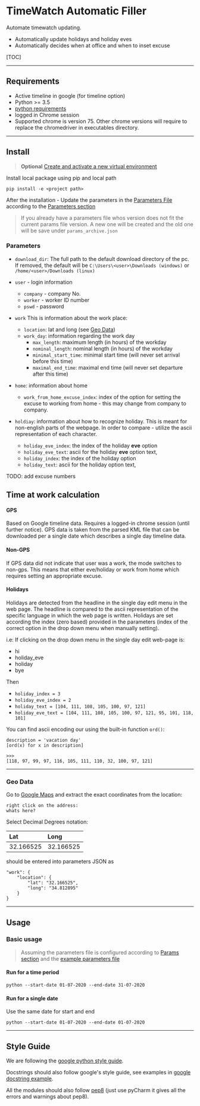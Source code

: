 # TimeWatch Automatic Filler

Automate timewatch updating.
* Automatically update holidays and holiday eves
* Automatically decides when at office and when to inset excuse


[TOC]

---


## Requirements
* Active timeline in google (for timeline option)
* Python >= 3.5 
* [python requirements](requirements.txt)
* logged in Chrome session
* Supported chrome is version 75. Other chrome versions will require to replace the chromedriver in executables directory.
---


## Install
> **Optional** [Create and activate a new virtual environment](https://docs.python.org/3/library/venv.html#creating-virtual-environments) 

Install local package using pip and local path
```
pip install -e <project path>
```

After the installation - Update the parameters in the [Parameters File](params/params.json) according to the [Parameters section](#parameters)
> If you already have a parameters file whos version does not fit the current params file version. A new one will be created and the old one will be save under `params_archive.json`

### Parameters

* `download_dir`: The full path to the default download directory of the pc.
 If removed, the default will be  `C:\Users\<user>\Downloads (windows)` or `/home/<user>/Downloads (linux)`

* `user` - login information
    * `company`  - company No.
    * `worker` - worker ID number
    * `pswd` - password

* `work` This is information about the work place: 
    * `location`: lat and long (see [Geo Data](#geo_data))
    * `work_day`: information regarding the work day
        * `max_length`: maximum length (in hours) of the workday
        * `nominal_length`: nominal length (in hours) of the workday
        * `minimal_start_time`: minimal start time (will never set arrival before this time)
        * `maximal_end_time`: maximal end time (will never set departure after this time)
* `home`: information about home
    * `work_from_home_excuse_index`: index of the option for setting the excuse to working from home - this may change from company to company.
* `holdiay`: information about how to recognize holiday. This is meant for non-english parts of the webpage. In order to compare - utilize the ascii representation of each character.
    * `holiday_eve_index`: the index of the holiday **eve** option
    * `holiday_eve_text`: ascii for the holiday **eve** option text,
    * `holiday_index`: the index of the holiday  option
    * `holiday_text`: ascii for the holiday option text,

TODO: add excuse numbers
## Time at work calculation
#### GPS
Based on Google timeline data.
Requires a logged-in chrome session (until further notice).
GPS data is taken from the parsed KML file that can be downloaded per a single date which 
describes a single day timeline data.

#### Non-GPS
If GPS data did not indicate that user was a work, the mode switches to non-gps.
This means that either eve/holiday or work from home which requires setting an appropriate excuse.

#### Holidays
Holidays are detected from the headline in the single day edit menu in the web page.
The headline is compared to the ascii representation of the specific language in which the web page is written.
Holidays are set according the index (zero based) provided in the parameters (index of the correct option in the drop down menu when manually setting).

i.e:
If clicking on the drop down menu in the single day edit web-page is:
* hi
* holiday_eve
* holiday
* bye

Then 
* `holiday_index = 3` 
* `holiday_eve_index = 2`
* `holiday_text = [104, 111, 108, 105, 100, 97, 121]`
* `holiday_eve_text = [104, 111, 108, 105, 100, 97, 121, 95, 101, 118, 101]`

You can find ascii encoding our using the built-in function `ord()`:
```
description = 'vacation day'
[ord(x) for x in description]

>>>
[118, 97, 99, 97, 116, 105, 111, 110, 32, 100, 97, 121]
```
---
### Geo Data
  
Go to [Google Maps](https://www.google.co.il/maps) 
and extract the exact coordinates from the location:
```
right click on the address:
whats here?
```

Select Decimal Degrees notation:

|Lat|Long|
|:----|:----|
|32.166525|32.166525|


should be entered into parameters JSON as
    
    "work": {
        "location": {
            "lat": "32.166525",
            "long": "34.812895"
        }
    }
    
-----


## Usage
### Basic usage
> Assuming the parameters file is configured according to [Params section](#create_a_parameters_file) and the [example parameters file](params/params.json)


#### Run for a time period
```
python --start-date 01-07-2020 --end-date 31-07-2020
```

#### Run for a single date
Use the same date for start and end
```
python --start-date 01-07-2020 --end-date 01-07-2020
```

_________________
## Style Guide

We are following the [google python style guide](https://google.github.io/styleguide/pyguide.html).

Docstrings should also follow google's style guide, see examples in [google docstring example](http://sphinxcontrib-napoleon.readthedocs.io/en/latest/example_google.html).

All the modules should also follow [pep8](https://www.python.org/dev/peps/pep-0008/) (just use pyCharm it gives all the errors and warnings about pep8).

